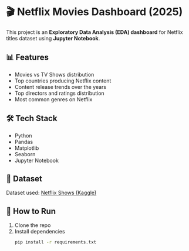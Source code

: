 # 🎬 Netflix Movies Dashboard (2025)

This project is an **Exploratory Data Analysis (EDA) dashboard** for Netflix titles dataset using **Jupyter Notebook**.

## 📊 Features
- Movies vs TV Shows distribution
- Top countries producing Netflix content
- Content release trends over the years
- Top directors and ratings distribution
- Most common genres on Netflix

## 🛠️ Tech Stack
- Python
- Pandas
- Matplotlib
- Seaborn
- Jupyter Notebook

## 📂 Dataset
Dataset used: [Netflix Shows (Kaggle)](https://www.kaggle.com/datasets/shivamb/netflix-shows)

## 🚀 How to Run
1. Clone the repo
2. Install dependencies
   ```bash
   pip install -r requirements.txt
